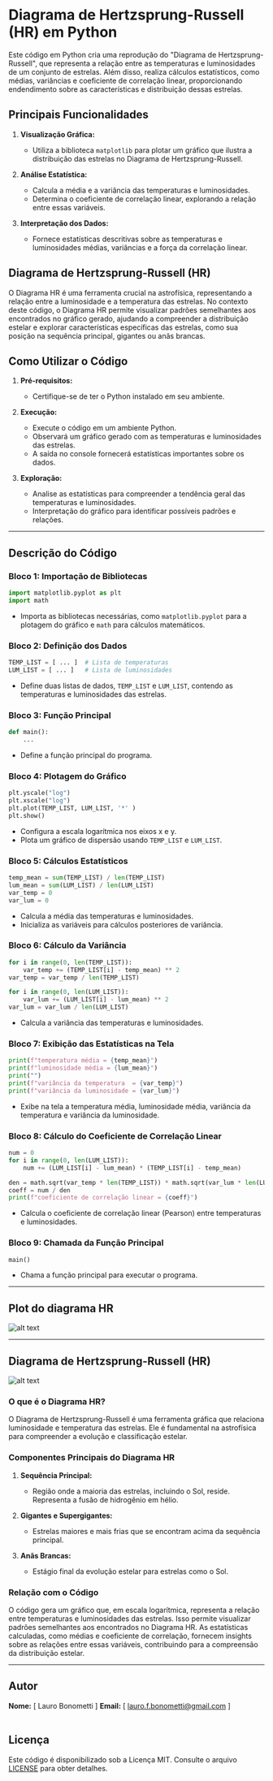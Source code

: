 # Diagrama de Hertzsprung-Russell (HR) em Python

Este código em Python cria uma reprodução do "Diagrama de Hertzsprung-Russell", que representa a relação entre as temperaturas e luminosidades de um conjunto de estrelas. Além disso, realiza cálculos estatísticos, como médias, variâncias e coeficiente de correlação linear, proporcionando endendimento sobre as características e distribuição dessas estrelas.

## Principais Funcionalidades

1. **Visualização Gráfica:**
   - Utiliza a biblioteca `matplotlib` para plotar um gráfico que ilustra a distribuição das estrelas no Diagrama de Hertzsprung-Russell.

2. **Análise Estatística:**
   - Calcula a média e a variância das temperaturas e luminosidades.
   - Determina o coeficiente de correlação linear, explorando a relação entre essas variáveis.

3. **Interpretação dos Dados:**
   - Fornece estatísticas descritivas sobre as temperaturas e luminosidades médias, variâncias e a força da correlação linear.

## Diagrama de Hertzsprung-Russell (HR)

O Diagrama HR é uma ferramenta crucial na astrofísica, representando a relação entre a luminosidade e a temperatura das estrelas. No contexto deste código, o Diagrama HR permite visualizar padrões semelhantes aos encontrados no gráfico gerado, ajudando a compreender a distribuição estelar e explorar características específicas das estrelas, como sua posição na sequência principal, gigantes ou anãs brancas.

## Como Utilizar o Código

1. **Pré-requisitos:**
   - Certifique-se de ter o Python instalado em seu ambiente.

2. **Execução:**
   - Execute o código em um ambiente Python.
   - Observará um gráfico gerado com as temperaturas e luminosidades das estrelas.
   - A saída no console fornecerá estatísticas importantes sobre os dados.

3. **Exploração:**
   - Analise as estatísticas para compreender a tendência geral das temperaturas e luminosidades.
   - Interpretação do gráfico para identificar possíveis padrões e relações.

---

## Descrição do Código

### Bloco 1: Importação de Bibliotecas

```python
import matplotlib.pyplot as plt
import math
```


- Importa as bibliotecas necessárias, como `matplotlib.pyplot` para a plotagem do gráfico e `math` para cálculos matemáticos.

### Bloco 2: Definição dos Dados

```python
TEMP_LIST = [ ... ]  # Lista de temperaturas
LUM_LIST = [ ... ]   # Lista de luminosidades
```


- Define duas listas de dados, `TEMP_LIST` e `LUM_LIST`, contendo as temperaturas e luminosidades das estrelas.

### Bloco 3: Função Principal

```python
def main():
    ...
```


- Define a função principal do programa.

### Bloco 4: Plotagem do Gráfico

```python
plt.yscale("log")
plt.xscale("log")
plt.plot(TEMP_LIST, LUM_LIST, '*' )
plt.show()
```


- Configura a escala logarítmica nos eixos x e y.
- Plota um gráfico de dispersão usando `TEMP_LIST` e `LUM_LIST`.

### Bloco 5: Cálculos Estatísticos

```python
temp_mean = sum(TEMP_LIST) / len(TEMP_LIST)
lum_mean = sum(LUM_LIST) / len(LUM_LIST)
var_temp = 0 
var_lum = 0
```

- Calcula a média das temperaturas e luminosidades.
- Inicializa as variáveis para cálculos posteriores de variância.

### Bloco 6: Cálculo da Variância

```python
for i in range(0, len(TEMP_LIST)):
    var_temp += (TEMP_LIST[i] - temp_mean) ** 2
var_temp = var_temp / len(TEMP_LIST)

for i in range(0, len(LUM_LIST)):
    var_lum += (LUM_LIST[i] - lum_mean) ** 2
var_lum = var_lum / len(LUM_LIST)
```

- Calcula a variância das temperaturas e luminosidades.

### Bloco 7: Exibição das Estatísticas na Tela

```python
print(f"temperatura média = {temp_mean}")
print(f"luminosidade média = {lum_mean}")
print("")
print(f"variância da temperatura  = {var_temp}")
print(f"variância da luminosidade = {var_lum}")
```

- Exibe na tela a temperatura média, luminosidade média, variância da temperatura e variância da luminosidade.

### Bloco 8: Cálculo do Coeficiente de Correlação Linear

```python
num = 0
for i in range(0, len(LUM_LIST)):
    num += (LUM_LIST[i] - lum_mean) * (TEMP_LIST[i] - temp_mean)

den = math.sqrt(var_temp * len(TEMP_LIST)) * math.sqrt(var_lum * len(LUM_LIST))
coeff = num / den
print(f"coeficiente de correlação linear = {coeff}")
```

- Calcula o coeficiente de correlação linear (Pearson) entre temperaturas e luminosidades.

### Bloco 9: Chamada da Função Principal

```python
main()
```

- Chama a função principal para executar o programa.

---

## Plot do diagrama HR

![alt text](Plot_diagrama_HR-1.png)

---

## Diagrama de Hertzsprung-Russell (HR)

![alt text](Diagrama_HR-1.jpg)
<br>

### O que é o Diagrama HR?

O Diagrama de Hertzsprung-Russell é uma ferramenta gráfica que relaciona luminosidade e temperatura das estrelas. Ele é fundamental na astrofísica para compreender a evolução e classificação estelar.

### Componentes Principais do Diagrama HR

1. **Sequência Principal:**
   - Região onde a maioria das estrelas, incluindo o Sol, reside. Representa a fusão de hidrogênio em hélio.

2. **Gigantes e Supergigantes:**
   - Estrelas maiores e mais frias que se encontram acima da sequência principal.

3. **Anãs Brancas:**
   - Estágio final da evolução estelar para estrelas como o Sol.

### Relação com o Código

O código gera um gráfico que, em escala logarítmica, representa a relação entre temperaturas e luminosidades das estrelas. Isso permite visualizar padrões semelhantes aos encontrados no Diagrama HR. As estatísticas calculadas, como médias e coeficiente de correlação, fornecem insights sobre as relações entre essas variáveis, contribuindo para a compreensão da distribuição estelar.

---

## Autor
**Nome:** [ Lauro Bonometti ] 
**Email:** [ lauro.f.bonometti@gmail.com ]
<br>
<br>

## Licença
Este código é disponibilizado sob a Licença MIT. Consulte o arquivo [LICENSE](LICENSE) para obter detalhes.